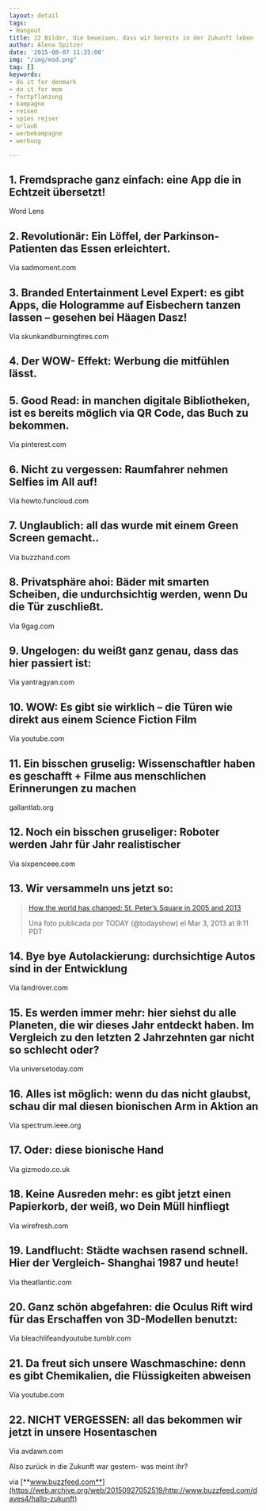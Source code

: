 ```yaml
---
layout: detail
tags:
- Hangout
title: 22 Bilder, die beweisen, dass wir bereits in der Zukunft leben
author: Alena Spitzer
date: '2015-08-07 11:35:00'
img: "/img/msd.png"
tag: []
keywords:
- do it for denmark
- do it for mom
- fortpflanzung
- kampagne
- reisen
- spies rejser
- urlaub
- werbekampagne
- werbung

---
```

## 1. Fremdsprache ganz einfach: eine App die in Echtzeit übersetzt!

Word Lens

## 2. Revolutionär: Ein Löffel, der Parkinson-Patienten das Essen erleichtert.

Via sadmoment.com

## 3. Branded Entertainment Level Expert: es gibt Apps, die Hologramme auf Eisbechern tanzen lassen – gesehen bei Häagen Dasz!

Via skunkandburningtires.com

## 4. Der WOW- Effekt: Werbung die mitfühlen lässt.

## 5. Good Read: in manchen digitale Bibliotheken, ist es bereits möglich via QR Code, das Buch zu bekommen.

Via pinterest.com

## 6. Nicht zu vergessen: Raumfahrer nehmen Selfies im All auf!

Via howto.funcloud.com

## 7. Unglaublich: all das wurde mit einem Green Screen gemacht..

Via buzzhand.com

## 8. Privatsphäre ahoi: Bäder mit smarten Scheiben, die undurchsichtig werden, wenn Du die Tür zuschließt.

Via 9gag.com

## 9. Ungelogen: du weißt ganz genau, dass das hier passiert ist:

Via yantragyan.com

## 10. WOW: Es gibt sie wirklich – die Türen wie direkt aus einem Science Fiction Film

Via youtube.com

## 11. Ein bisschen gruselig: Wissenschaftler haben es geschafft + Filme aus menschlichen Erinnerungen zu machen

gallantlab.org

## 12. Noch ein bisschen gruseliger: Roboter werden Jahr für Jahr realistischer

Via sixpenceee.com

## 13. Wir versammeln uns jetzt so:

> [How the world has changed: St. Peter’s Square in 2005 and 2013](https://web.archive.org/web/20150927052519/https://instagram.com/p/W2BuMLQLRB/)
>
> Una foto publicada por TODAY (@todayshow) el Mar 3, 2013 at 9:11 PDT

## 14. Bye bye Autolackierung: durchsichtige Autos sind in der Entwicklung

Via landrover.com

## 15. Es werden immer mehr: hier siehst du alle Planeten, die wir dieses Jahr entdeckt haben. Im Vergleich zu den letzten 2 Jahrzehnten gar nicht so schlecht oder?

Via universetoday.com

## 16. Alles ist möglich: wenn du das nicht glaubst, schau dir mal diesen bionischen Arm in Aktion an

Via spectrum.ieee.org

## 17. Oder: diese bionische Hand

Via gizmodo.co.uk

## 18. Keine Ausreden mehr: es gibt jetzt einen Papierkorb, der weiß, wo Dein Müll hinfliegt

Via wirefresh.com

## 19. Landflucht: Städte wachsen rasend schnell. Hier der Vergleich- Shanghai 1987 und heute!

Via theatlantic.com

## 20. Ganz schön abgefahren: die Oculus Rift wird für das Erschaffen von 3D-Modellen benutzt:

Via bleachlifeandyoutube.tumblr.com

## 21. Da freut sich unsere Waschmaschine: denn es gibt Chemikalien, die Flüssigkeiten abweisen

Via youtube.com

## 22. NICHT VERGESSEN: all das bekommen wir jetzt in unsere Hosentaschen

Via avdawn.com

Also zurück in die Zukunft war gestern- was meint ihr?

via [**www.buzzfeed.com**](https://web.archive.org/web/20150927052519/http://www.buzzfeed.com/daves4/hallo-zukunft)